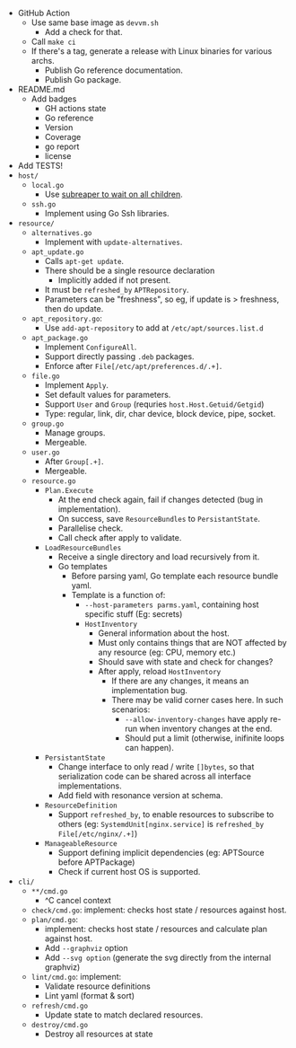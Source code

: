 - GitHub Action
    - Use same base image as `devvm.sh`
        - Add a check for that.
    - Call `make ci`
    - If there's a tag, generate a release with Linux binaries for various archs.
        - Publish Go reference documentation.
        - Publish Go package.
- README.md
    - Add badges
      - GH actions state
      - Go reference
      - Version
      - Coverage
      - go report
      - license
- Add TESTS!
- `host/`
    - `local.go`
        - Use [subreaper to wait on all children](https://github.com/fornellas/rrb/blob/main/runner/runner.go).
    - `ssh.go`
        - Implement using Go Ssh libraries.
- `resource/`
    - `alternatives.go`
        - Implement with `update-alternatives`.
    - `apt_update.go`
        - Calls `apt-get update`.
        - There should be a single resource declaration
            - Implicitly added if not present.
        - It must be `refreshed_by` `APTRepository`.
        - Parameters can be "freshness", so eg, if update is > freshness, then do update.
    - `apt_repository.go`:
        - Use `add-apt-repository` to add at `/etc/apt/sources.list.d`
    - `apt_package.go`
        - Implement `ConfigureAll`.
        - Support directly passing `.deb` packages.
        - Enforce after `File[/etc/apt/preferences.d/.+]`.
    - `file.go`
        - Implement `Apply`.
        - Set default values for parameters.
        - Support `User` and `Group` (requries `host.Host.Getuid/Getgid`)
        - Type: regular, link, dir, char device, block device, pipe, socket.
    - `group.go`
        - Manage groups.
        - Mergeable.
    - `user.go`
        - After `Group[.+]`.
        - Mergeable.
    - `resource.go`
        - `Plan.Execute`
            - At the end check again, fail if changes detected (bug in implementation).
            - On success, save `ResourceBundles` to `PersistantState`.
            - Parallelise check.
            - Call check after apply to validate.
        - `LoadResourceBundles`
            - Receive a single directory and load recursively from it.
            - Go templates
                - Before parsing yaml, Go template each resource bundle yaml.
                - Template is a function of:
                    - `--host-parameters parms.yaml`, containing host specific stuff (Eg: secrets)
                    - `HostInventory`
                        - General information about the host.
                        - Must only contains things that are NOT affected by any resource (eg: CPU, memory etc.)
                        - Should save with state and check for changes?
                        - After apply, reload `HostInventory`
                            - If there are any changes, it means an implementation bug.
                            - There may be valid corner cases here. In such scenarios:
                                - `--allow-inventory-changes` have apply re-run when inventory changes at the end.
                                - Should put a limit (otherwise, inifinite loops can happen).
        - `PersistantState`
            - Change interface to only read / write `[]bytes`, so that serialization code can be shared across all interface implementations.
            - Add field with resonance version at schema.
        - `ResourceDefinition`
            - Support `refreshed_by`, to enable resources to subscribe to others (eg: `SystemdUnit[nginx.service]` is `refreshed_by` `File[/etc/nginx/.+]`)
        - `ManageableResource`
            - Support defining implicit dependencies (eg: APTSource before APTPackage)
            - Check if current host OS is supported.
- `cli/`
    - `**/cmd.go`
        - ^C cancel context
    - `check/cmd.go`: implement: checks host state / resources against host.
    - `plan/cmd.go`:
        - implement: checks host state / resources and calculate plan against host.
        - Add `--graphviz` option
        - Add `--svg option` (generate the svg directly from the internal graphviz)
    - `lint/cmd.go`: implement:
        - Validate resource definitions
        - Lint yaml (format & sort)
    - `refresh/cmd.go`
    	- Update state to match declared resources.
    - `destroy/cmd.go`
        - Destroy all resources at state
